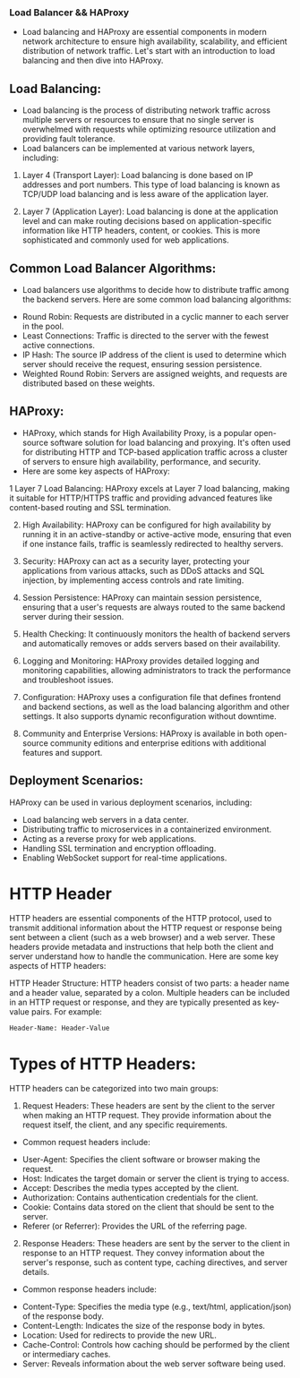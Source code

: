 ### Load Balancer && HAProxy 
- Load balancing and HAProxy are essential components in modern network architecture to ensure high availability, scalability, and efficient distribution of network traffic. Let's start with an introduction to load balancing and then dive into HAProxy.

## Load Balancing:
- Load balancing is the process of distributing network traffic across multiple servers or resources to ensure that no single server is overwhelmed with requests while optimizing resource utilization and providing fault tolerance.
- Load balancers can be implemented at various network layers, including:

1. Layer 4 (Transport Layer): Load balancing is done based on IP addresses and port numbers. This type of load balancing is known as TCP/UDP load balancing and is less aware of the application layer.

2. Layer 7 (Application Layer): Load balancing is done at the application level and can make routing decisions based on application-specific information like HTTP headers, content, or cookies. This is more sophisticated and commonly used for web applications.

## Common Load Balancer Algorithms:
- Load balancers use algorithms to decide how to distribute traffic among the backend servers. Here are some common load balancing algorithms:

* Round Robin: Requests are distributed in a cyclic manner to each server in the pool.
* Least Connections: Traffic is directed to the server with the fewest active connections.
* IP Hash: The source IP address of the client is used to determine which server should receive the request, ensuring session persistence.
* Weighted Round Robin: Servers are assigned weights, and requests are distributed based on these weights.


## HAProxy:
- HAProxy, which stands for High Availability Proxy, is a popular open-source software solution for load balancing and proxying. It's often used for distributing HTTP and TCP-based application traffic across a cluster of servers to ensure high availability, performance, and security.
-  Here are some key aspects of HAProxy:

1 Layer 7 Load Balancing: HAProxy excels at Layer 7 load balancing, making it suitable for HTTP/HTTPS traffic and providing advanced features like content-based routing and SSL termination.

2. High Availability: HAProxy can be configured for high availability by running it in an active-standby or active-active mode, ensuring that even if one instance fails, traffic is seamlessly redirected to healthy servers.

3. Security: HAProxy can act as a security layer, protecting your applications from various attacks, such as DDoS attacks and SQL injection, by implementing access controls and rate limiting.

4. Session Persistence: HAProxy can maintain session persistence, ensuring that a user's requests are always routed to the same backend server during their session.

4. Health Checking: It continuously monitors the health of backend servers and automatically removes or adds servers based on their availability.

5. Logging and Monitoring: HAProxy provides detailed logging and monitoring capabilities, allowing administrators to track the performance and troubleshoot issues.

6. Configuration: HAProxy uses a configuration file that defines frontend and backend sections, as well as the load balancing algorithm and other settings. It also supports dynamic reconfiguration without downtime.

7. Community and Enterprise Versions: HAProxy is available in both open-source community editions and enterprise editions with additional features and support.

## Deployment Scenarios:
HAProxy can be used in various deployment scenarios, including:

* Load balancing web servers in a data center.
* Distributing traffic to microservices in a containerized environment.
* Acting as a reverse proxy for web applications.
* Handling SSL termination and encryption offloading.
* Enabling WebSocket support for real-time applications.



# HTTP Header
HTTP headers are essential components of the HTTP protocol, used to transmit additional information about the HTTP request or response being sent between a client (such as a web browser) and a web server. These headers provide metadata and instructions that help both the client and server understand how to handle the communication. Here are some key aspects of HTTP headers:

HTTP Header Structure:
HTTP headers consist of two parts: a header name and a header value, separated by a colon. Multiple headers can be included in an HTTP request or response, and they are typically presented as key-value pairs. For example:
```
Header-Name: Header-Value
```

# Types of HTTP Headers:
HTTP headers can be categorized into two main groups:

1. Request Headers: These headers are sent by the client to the server when making an HTTP request. They provide information about the request itself, the client, and any specific requirements.

- Common request headers include:

* User-Agent: Specifies the client software or browser making the request.
* Host: Indicates the target domain or server the client is trying to access.
* Accept: Describes the media types accepted by the client.
* Authorization: Contains authentication credentials for the client.
* Cookie: Contains data stored on the client that should be sent to the server.
* Referer (or Referrer): Provides the URL of the referring page.

2. Response Headers: These headers are sent by the server to the client in response to an HTTP request. They convey information about the server's response, such as content type, caching directives, and server details.

- Common response headers include:

* Content-Type: Specifies the media type (e.g., text/html, application/json) of the response body.
* Content-Length: Indicates the size of the response body in bytes.
* Location: Used for redirects to provide the new URL.
* Cache-Control: Controls how caching should be performed by the client or intermediary caches.
* Server: Reveals information about the web server software being used.

